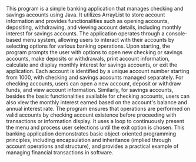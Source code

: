 This program is a simple banking application that manages checking and savings accounts using Java.
It utilizes ArrayList to store account information and provides functionalities such as opening accounts, depositing, withdrawing, and viewing account details, including monthly interest for savings accounts.
The application operates through a console-based menu system, allowing users to interact with their accounts by selecting options for various banking operations.
Upon starting, the program prompts the user with options to open new checking or savings accounts, make deposits or withdrawals, print account information, calculate and display monthly interest for savings accounts, or exit the application.
Each account is identified by a unique account number starting from 1000, with checking and savings accounts managed separately.
For checking accounts, users can open a new account, deposit or withdraw funds, and view account information.
Similarly, for savings accounts, besides the basic functionalities available for checking accounts, users can also view the monthly interest earned based on the account's balance and annual interest rate.
The program ensures that operations are performed on valid accounts by checking account existence before proceeding with transactions or information display.
It uses a loop to continuously present the menu and process user selections until the exit option is chosen.
This banking application demonstrates basic object-oriented programming principles, including encapsulation and inheritance (implied through account operations and structure), and provides a practical example of managing financial transactions in software.
